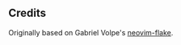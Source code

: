 ## Credits

Originally based on Gabriel Volpe's [neovim-flake](https://github.com/bobymicroby/neovim-flake).
